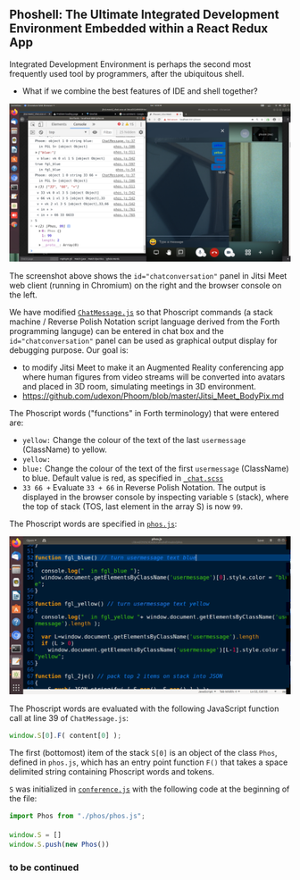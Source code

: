 ## Phoshell: The Ultimate Integrated Development Environment Embedded within a React Redux App

Integrated Development Environment is perhaps the second most frequently used tool by programmers, after the ubiquitous shell.

- What if we combine the best features of IDE and shell together?

<img src="https://github.com/udexon/Phoshell/blob/master/jitsi_phoshell/chatconversation.png" width=600>

The screenshot above shows the `id="chatconversation"` panel in Jitsi Meet web client (running in Chromium) on the right and the browser console on the left.

We have modified [`ChatMessage.js`](https://github.com/udexon/jitsi-phoshell/blob/master/react/features/chat/components/web/ChatMessage.js) so that Phoscript commands (a stack machine / Reverse Polish Notation script language derived from the Forth programming languge) can be entered in chat box and the `id="chatconversation"` panel can be used as graphical output display for debugging purpose. Our goal is: 
- to modify Jitsi Meet to make it an Augmented Reality conferencing app where human figures from video streams will be converted into avatars and placed in 3D room, simulating meetings in 3D environment.
- https://github.com/udexon/Phoom/blob/master/Jitsi_Meet_BodyPix.md

The Phoscript words ("functions" in Forth terminology) that were entered are:
- `yellow:` Change the colour of the text of the last `usermessage` (ClassName) to yellow.
- `yellow:`
- `blue:` Change the colour of the text of the first `usermessage` (ClassName) to blue. Default value is red, as specified in [`_chat.scss`](https://github.com/udexon/jitsi-phoshell/blob/master/css/_chat.scss)
- `33 66 +` Evaluate `33 + 66` in Reverse Polish Notation. The output is displayed in the browser console by inspecting variable `S` (stack), where the top of stack (TOS, last element in the array S) is now `99`.

The Phoscript words are specified in [`phos.js`](https://github.com/udexon/jitsi-phoshell/blob/master/phos/phos.js):

<img src="https://github.com/udexon/Phoshell/blob/master/jitsi_phoshell/Phoscript_words.png" width=600>

The Phoscript words are evaluated with the following JavaScript function call at line 39 of `ChatMessage.js`:
```js
window.S[0].F( content[0] );
```

The first (bottomost) item of the stack `S[0]` is an object of the class `Phos`, defined in `phos.js`, which has an entry point function `F()` that takes a space delimited string containing Phoscript words and tokens.

`S` was initialized in [`conference.js`](https://github.com/udexon/jitsi-phoshell/blob/master/conference.js) with the following code at the beginning of the file:

```js
import Phos from "./phos/phos.js";

window.S = []
window.S.push(new Phos())
```


### to be continued
